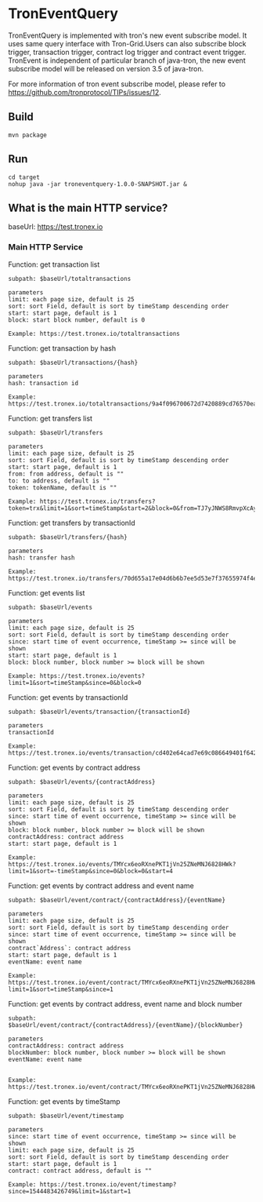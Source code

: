 # TronEventQuery

TronEventQuery is implemented with tron's new event subscribe model. It uses same query interface with Tron-Grid.Users can 
also subscribe block trigger, transaction trigger, contract log trigger and contract event trigger. TronEvent is 
independent of particular branch of java-tron, the new event subscribe model will be released on version 3.5 of java-tron.

For more information of tron event subscribe model, please refer to https://github.com/tronprotocol/TIPs/issues/12.


## Build
```
mvn package
```

## Run
```
cd target
nohup java -jar troneventquery-1.0.0-SNAPSHOT.jar &
```

## What is the main HTTP service?
baseUrl: https://test.tronex.io  
 
### Main HTTP Service  
Function: get transaction list
```
subpath: $baseUrl/totaltransactions

parameters   
limit: each page size, default is 25
sort: sort Field, default is sort by timeStamp descending order
start: start page, default is 1
block: start block number, default is 0

Example: https://test.tronex.io/totaltransactions
```

Function: get transaction by hash
```
subpath: $baseUrl/transactions/{hash}

parameters   
hash: transaction id

Example: https://test.tronex.io/totaltransactions/9a4f096700672d7420889cd76570ea47bfe9ef815bb2137b0d4c71b3d23309e9
```
Function: get transfers list
```
subpath: $baseUrl/transfers	

parameters   
limit: each page size, default is 25
sort: sort Field, default is sort by timeStamp descending order
start: start page, default is 1
from: from address, default is ""
to: to address, default is ""
token: tokenName, default is ""

Example: https://test.tronex.io/transfers?token=trx&limit=1&sort=timeStamp&start=2&block=0&from=TJ7yJNWS8RmvpXcAyXBhvFDfGpV9ZYc3vt&to=TAEcoD8J7P5QjWT32r31gat8L7Sga2qUy8
```
Function: get transfers by transactionId
```
subpath: $baseUrl/transfers/{hash}

parameters   
hash: transfer hash

Example: https://test.tronex.io/transfers/70d655a17e04d6b6b7ee5d53e7f37655974f4e71b0edd6bcb311915a151a4700
```
Function: get events list
```
subpath: $baseUrl/events

parameters   
limit: each page size, default is 25
sort: sort Field, default is sort by timeStamp descending order
since: start time of event occurrence, timeStamp >= since will be shown
start: start page, default is 1
block: block number, block number >= block will be shown

Example: https://test.tronex.io/events?limit=1&sort=timeStamp&since=0&block=0
```
Function: get events by transactionId
```
subpath: $baseUrl/events/transaction/{transactionId}

parameters   
transactionId

Example: https://test.tronex.io/events/transaction/cd402e64cad7e69c086649401f6427f5852239f41f51a100abfc7beaa8aa0f9c
```
Function: get events by contract address
```
subpath: $baseUrl/events/{contractAddress}

parameters   
limit: each page size, default is 25
sort: sort Field, default is sort by timeStamp descending order
since: start time of event occurrence, timeStamp >= since will be shown
block: block number, block number >= block will be shown
contractAddress: contract address
start: start page, default is 1

Example: https://test.tronex.io/events/TMYcx6eoRXnePKT1jVn25ZNeMNJ6828HWk?limit=1&sort=-timeStamp&since=0&block=0&start=4
```
Function: get events by contract address and event name
```
subpath: $baseUrl/event/contract/{contractAddress}/{eventName}

parameters   
limit: each page size, default is 25
sort: sort Field, default is sort by timeStamp descending order
since: start time of event occurrence, timeStamp >= since will be shown
contract`Address`: contract address
start: start page, default is 1
eventName: event name

Example: https://test.tronex.io/event/contract/TMYcx6eoRXnePKT1jVn25ZNeMNJ6828HWk/Bet?limit=1&sort=timeStamp&since=1
```
Function: get events by contract address, event name and block number
```
subpath: $baseUrl/event/contract/{contractAddress}/{eventName}/{blockNumber}

parameters   
contractAddress: contract address
blockNumber: block number, block number >= block will be shown
eventName: event name


Example: https://test.tronex.io/event/contract/TMYcx6eoRXnePKT1jVn25ZNeMNJ6828HWk/Bet/4835773
```
Function: get events by timeStamp
```
subpath: $baseUrl/event/timestamp

parameters   
since: start time of event occurrence, timeStamp >= since will be shown
limit: each page size, default is 25
sort: sort Field, default is sort by timeStamp descending order
start: start page, default is 1
contract: contract address, default is ""

Example: https://test.tronex.io/event/timestamp?since=1544483426749&limit=1&start=1
```
